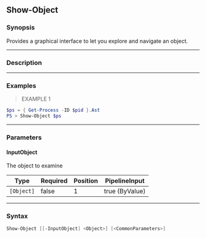 Show-Object
-----------

### Synopsis
Provides a graphical interface to let you explore and navigate an object.

---

### Description

---

### Examples
> EXAMPLE 1

```PowerShell
$ps = { Get-Process -ID $pid }.Ast
PS > Show-Object $ps
```

---

### Parameters
#### **InputObject**
The object to examine

|Type      |Required|Position|PipelineInput |
|----------|--------|--------|--------------|
|`[Object]`|false   |1       |true (ByValue)|

---

### Syntax
```PowerShell
Show-Object [[-InputObject] <Object>] [<CommonParameters>]
```
